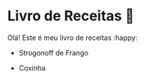 # Livro de Receitas :hugs:

Olá! 
Este é meu livro de receitas :happy:

- Strogonoff de Frango

- Coxinha

  
